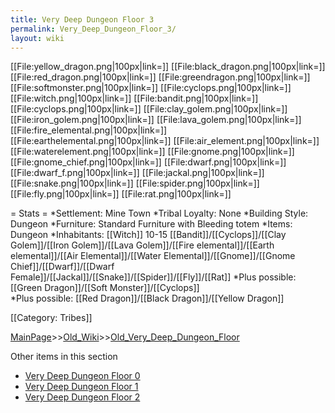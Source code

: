 ```yaml
---
title: Very Deep Dungeon Floor 3
permalink: Very_Deep_Dungeon_Floor_3/
layout: wiki
---
```

[[File:yellow_dragon.png|100px|link=]]
[[File:black_dragon.png|100px|link=]]
[[File:red_dragon.png|100px|link=]]
[[File:greendragon.png|100px|link=]]
[[File:softmonster.png|100px|link=]]
[[File:cyclops.png|100px|link=]]
[[File:witch.png|100px|link=]]
[[File:bandit.png|100px|link=]]
[[File:cyclops.png|100px|link=]]
[[File:clay_golem.png|100px|link=]]
[[File:iron_golem.png|100px|link=]]
[[File:lava_golem.png|100px|link=]]
[[File:fire_elemental.png|100px|link=]]
[[File:earthelemental.png|100px|link=]]
[[File:air_element.png|100px|link=]]
[[File:waterelement.png|100px|link=]]
[[File:gnome.png|100px|link=]]
[[File:gnome_chief.png|100px|link=]]
[[File:dwarf.png|100px|link=]]
[[File:dwarf_f.png|100px|link=]]
[[File:jackal.png|100px|link=]]
[[File:snake.png|100px|link=]]
[[File:spider.png|100px|link=]]
[[File:fly.png|100px|link=]]
[[File:rat.png|100px|link=]]

= Stats =
*Settlement: Mine Town
*Tribal Loyalty: None
*Building Style: Dungeon
*Furniture: Standard Furniture with Bleeding totem
*Items:  Dungeon 
*Inhabitants: [[Witch]] 10-15 [[Bandit]]/[[Cyclops]]/[[Clay Golem]]/[[Iron Golem]]/[[Lava Golem]]/[[Fire elemental]]/[[Earth elemental]]/[[Air Elemental]]/[[Water Elemental]]/[[Gnome]]/[[Gnome Chief]]/[[Dwarf]]/[[Dwarf Female]]/[[Jackal]]/[[Snake]]/[[Spider]]/[[Fly]]/[[Rat]]
*Plus possible: [[Green Dragon]]/[[Soft Monster]]/[[Cyclops]]  
*Plus possible: [[Red Dragon]]/[[Black Dragon]]/[[Yellow Dragon]]  

[[Category: Tribes]]

[MainPage](/keeperrl_wiki/ "wikilink")>>[Old_Wiki](/keeperrl_wiki/Old_Wiki "wikilink")>>[Old_Very_Deep_Dungeon_Floor](/keeperrl_wiki/Old_Very_Deep_Dungeon_Floor "wikilink")

Other items in this section
-    [Very Deep Dungeon Floor 0](/keeperrl_wiki/Very_Deep_Dungeon_Floor_0 "wikilink")
-    [Very Deep Dungeon Floor 1](/keeperrl_wiki/Very_Deep_Dungeon_Floor_1 "wikilink")
-    [Very Deep Dungeon Floor 2](/keeperrl_wiki/Very_Deep_Dungeon_Floor_2 "wikilink")
